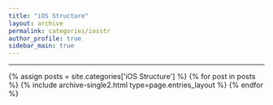 ```yaml
---
title: "iOS Structure"
layout: archive
permalink: categories/iosstr
author_profile: true
sidebar_main: true
---
```


<!-- 공백이 포함되어 있는 카테고리 이름의 경우 site.categories.['a b c'] 이런식으로! -->

***

{% assign posts = site.categories['iOS Structure'] %}
{% for post in posts %} {% include archive-single2.html type=page.entries_layout %} {% endfor %}